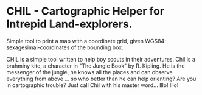 # CHIL - Cartographic Helper for Intrepid Land-explorers.
Simple tool to print a map with a coordinate grid, given WGS84-sexagesimal-coordinates of the bounding box.

CHIL is a simple tool written to help boy scouts in their adventures.
Chil is a brahminy kite, a character in "The Jungle Book" by R. Kipling.
He is the messenger of the jungle, he knows all the places and can observe
everything from above ... so who better than he can help orienting?
Are you in cartographic trouble? Just call Chil with his master word...
Illo! Illo!
